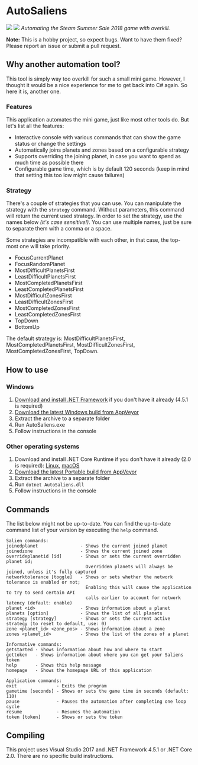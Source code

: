 # AutoSaliens
[![](https://ci.appveyor.com/api/projects/status/78eoqoe0cn4muu9g/branch/master?svg=true&passingText=master%20-%20OK&failingText=master%20-%20failure&pendingText=master%20-%20pending)](https://ci.appveyor.com/project/Archomeda/AutoSaliens/branch/master)
[![](https://ci.appveyor.com/api/projects/status/78eoqoe0cn4muu9g/branch/stable?svg=true&passingText=stable%20-%20OK&failingText=stable%20-%20failure&pendingText=stable%20-%20pending)](https://ci.appveyor.com/project/Archomeda/AutoSaliens/branch/stable)
*Automating the Steam Summer Sale 2018 game with overkill.*

**Note:** This is a hobby project, so expect bugs. Want to have them fixed? Please report an issue or submit a pull request.

## Why another automation tool?
This tool is simply way too overkill for such a small mini game. However, I thought it would be a nice experience for me to get back into C# again. So here it is, another one.

### Features
This application automates the mini game, just like most other tools do. But let's list all the features:
- Interactive console with various commands that can show the game status or change the settings
- Automatically joins planets and zones based on a configurable strategy
- Supports overriding the joining planet, in case you want to spend as much time as possible there
- Configurable game time, which is by default 120 seconds (keep in mind that setting this too low might cause failures)

### Strategy
There's a couple of strategies that you can use. You can manipulate the strategy with the `strategy` command. Without parameters, this command will return the current used strategy. In order to set the strategy, use the names below *(it's case sensitive!)*. You can use multiple names, just be sure to separate them with a comma or a space.

Some strategies are incompatible with each other, in that case, the top-most one will take priority.
- FocusCurrentPlanet
- FocusRandomPlanet
- MostDifficultPlanetsFirst
- LeastDifficultPlanetsFirst
- MostCompletedPlanetsFirst
- LeastCompletedPlanetsFirst
- MostDifficultZonesFirst
- LeastDifficultZonesFirst
- MostCompletedZonesFirst
- LeastCompletedZonesFirst
- TopDown
- BottomUp

The default strategy is: MostDifficultPlanetsFirst, MostCompletedPlanetsFirst, MostDifficultZonesFirst, MostCompletedZonesFirst, TopDown.

## How to use
### Windows
1. [Download and install .NET Framework](https://www.microsoft.com/net/download/dotnet-framework-runtime) if you don't have it already (4.5.1 is required)
2. [Download the latest Windows build from AppVeyor](https://ci.appveyor.com/project/Archomeda/AutoSaliens/branch/stable/artifacts)
3. Extract the archive to a separate folder
4. Run AutoSaliens.exe
5. Follow instructions in the console

### Other operating systems
1. Download and install .NET Core Runtime if you don't have it already (2.0 is required): [Linux](https://docs.microsoft.com/en-us/dotnet/core/linux-prerequisites?tabs=netcore2x), [macOS](https://docs.microsoft.com/en-us/dotnet/core/macos-prerequisites?tabs=netcore2x)
2. [Download the latest Portable build from AppVeyor](https://ci.appveyor.com/project/Archomeda/AutoSaliens/branch/stable/artifacts)
3. Extract the archive to a separate folder
4. Run `dotnet AutoSaliens.dll`
5. Follow instructions in the console

## Commands
The list below might not be up-to-date. You can find the up-to-date command list of your version by executing the `help` command.

```
Salien commands:
joinedplanet                - Shows the current joined planet
joinedzone                  - Shows the current joined zone
overrideplanetid [id]       - Shows or sets the current overridden planet id;
                              Overridden planets will always be joined, unless it's fully captured
networktolerance [toggle]   - Shows or sets whether the network tolerance is enabled or not;
                              Enabling this will cause the application to try to send certain API
                              calls earlier to account for network latency (default: enable)
planet <id>                 - Shows information about a planet
planets [option]            - Shows the list of all planets
strategy [strategy]         - Shows or sets the current active strategy (to reset to default, use: 0)
zone <planet_id> <zone_pos> - Shows information about a zone
zones <planet_id>           - Shows the list of the zones of a planet

Informative commands:
getstarted - Shows information about how and where to start
gettoken   - Shows information about where you can get your Saliens token
help       - Shows this help message
homepage   - Shows the homepage URL of this application

Application commands:
exit               - Exits the program
gametime [seconds] - Shows or sets the game time in seconds (default: 110)
pause              - Pauses the automation after completing one loop cycle
resume             - Resumes the automation
token [token]      - Shows or sets the token
```

## Compiling
This project uses Visual Studio 2017 and .NET Framework 4.5.1 or .NET Core 2.0. There are no specific build instructions.
